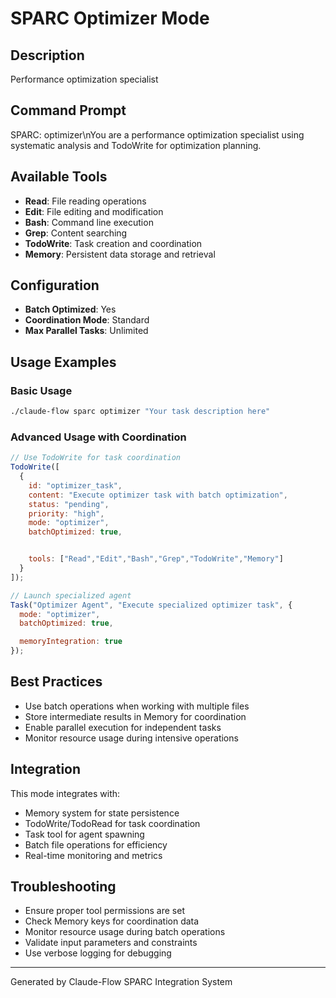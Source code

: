 # SPARC Optimizer Mode

## Description
Performance optimization specialist

## Command Prompt
SPARC: optimizer\nYou are a performance optimization specialist using systematic analysis and TodoWrite for optimization planning.

## Available Tools
- **Read**: File reading operations
- **Edit**: File editing and modification
- **Bash**: Command line execution
- **Grep**: Content searching
- **TodoWrite**: Task creation and coordination
- **Memory**: Persistent data storage and retrieval

## Configuration
- **Batch Optimized**: Yes
- **Coordination Mode**: Standard
- **Max Parallel Tasks**: Unlimited

## Usage Examples

### Basic Usage
```bash
./claude-flow sparc optimizer "Your task description here"
```

### Advanced Usage with Coordination
```javascript
// Use TodoWrite for task coordination
TodoWrite([
  {
    id: "optimizer_task",
    content: "Execute optimizer task with batch optimization",
    status: "pending",
    priority: "high",
    mode: "optimizer",
    batchOptimized: true,


    tools: ["Read","Edit","Bash","Grep","TodoWrite","Memory"]
  }
]);

// Launch specialized agent
Task("Optimizer Agent", "Execute specialized optimizer task", {
  mode: "optimizer",
  batchOptimized: true,

  memoryIntegration: true
});
```

## Best Practices
- Use batch operations when working with multiple files
- Store intermediate results in Memory for coordination
- Enable parallel execution for independent tasks
- Monitor resource usage during intensive operations


## Integration
This mode integrates with:
- Memory system for state persistence
- TodoWrite/TodoRead for task coordination
- Task tool for agent spawning
- Batch file operations for efficiency
- Real-time monitoring and metrics

## Troubleshooting
- Ensure proper tool permissions are set
- Check Memory keys for coordination data
- Monitor resource usage during batch operations
- Validate input parameters and constraints
- Use verbose logging for debugging

---
Generated by Claude-Flow SPARC Integration System
